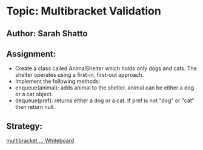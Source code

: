 # Topic: Multibracket Validation

## Author: Sarah Shatto

## Assignment:

- Create a class called AnimalShelter which holds only dogs and cats. The shelter operates using a first-in, first-out approach.
- Implement the following methods:
- enqueue(animal): adds animal to the shelter. animal can be either a dog or a cat object.
- dequeue(pref): returns either a dog or a cat. If pref is not "dog" or "cat" then return null.

## Strategy:

[ multibracket ... Whiteboard](./../whiteboard/)